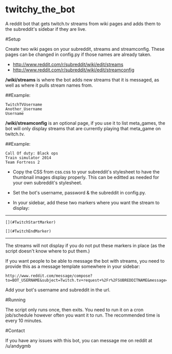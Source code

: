 twitchy_the_bot
===============

A reddit bot that gets twitch.tv streams from wiki pages and adds them to the subreddit's sidebar if they are live. 

#Setup

Create two wiki pages on your subreddit, streams and streamconfig. These pages can be changed in config.py if those names are already taken. 

* http://www.reddit.com/r/subreddit/wiki/edit/streams
* http://www.reddit.com/r/subreddit/wiki/edit/streamconfig

**/wiki/streams** is where the bot adds new streams that it is messaged, as well as where it pulls stream names from. 

##Example:

    TwitchTVUsername
    Another_Username
    Username

**/wiki/streamconfig** is an optional page, if you use it to list meta_games, the bot will only display streams that are currently playing that meta_game on twitch.tv.

##Example:

    Call Of duty: Black ops
    Train simulator 2014
    Team Fortress 2

* Copy the CSS from css.css to your subreddit's stylesheet to have the thumbnail images display properly. This can be editted as needed for your own subreddit's stylesheet. 

* Set the bot's username, password & the subreddit in config.py. 

* In your sidebar, add these two markers where you want the stream to display:

---
    [](#TwitchStartMarker)

    [](#TwitchEndMarker)

---


The streams will not display if you do not put these markers in place (as the script doesn't know where to put them.)

If you want people to be able to message the bot with streams, you need to provide this as a message template somewhere in your sidebar:

    http://www.reddit.com/message/compose?to=BOT_USERNAME&subject=Twitch.tv+request+%2Fr%2FSUBREDDITNAME&message=http%3A%2F%2Fwww.twitch.tv%2FUSERNAMEHERE

Add your bot's username and subreddit in the url. 

#Running 

The script only runs once, then exits. You need to run it on a cron job/schedule however often you want it to run. The recommended time is every 10 minutes. 

#Contact 

If you have any issues with this bot, you can message me on reddit at /u/andygmb